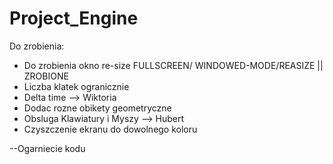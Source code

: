 # Project_Engine


Do zrobienia:
 - Do zrobienia okno re-size FULLSCREEN/ WINDOWED-MODE/REASIZE    || ZROBIONE
 - Liczba klatek ogranicznie
 - Delta time --> Wiktoria
 - Dodac rozne obikety geometryczne
 - Obsluga Klawiatury i Myszy --> Hubert
 - Czyszczenie ekranu do dowolnego koloru

 --Ogarniecie kodu 

 